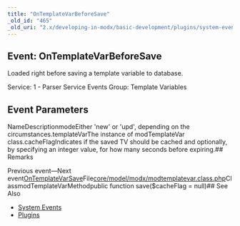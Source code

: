 ```yaml
---
title: "OnTemplateVarBeforeSave"
_old_id: "465"
_old_uri: "2.x/developing-in-modx/basic-development/plugins/system-events/ontemplatevarbeforesave"
---
```


## Event: OnTemplateVarBeforeSave

Loaded right before saving a template variable to database.

Service: 1 - Parser Service Events 
Group: Template Variables

## Event Parameters

NameDescriptionmodeEither 'new' or 'upd', depending on the circumstances.templateVarThe instance of modTemplateVar class.cacheFlagIndicates if the saved TV should be cached and optionally, by specifying an integer value, for how many seconds before expiring.## Remarks

Previous event—Next event[OnTemplateVarSave](developing-in-modx/basic-development/plugins/system-events/ontemplatevarsave "OnTemplateVarSave")File[core/model/modx/modtemplatevar.class.php](https://github.com/modxcms/revolution/blob/master/core/model/modx/modtemplatevar.class.php)ClassmodTemplateVarMethodpublic function save($cacheFlag = null)## See Also

- [System Events](developing-in-modx/basic-development/plugins/system-events "System Events")
- [Plugins](developing-in-modx/basic-development/plugins "Plugins")